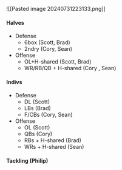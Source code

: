 ![[Pasted image 20240731223133.png]]

#### Halves
- Defense
	- 6box (Scott, Brad)
	- 2ndry (Cory, Sean)
- Offense
	- OL+H-shared (Scott, Brad)
	- WR/RB/QB + H-shared (Cory , Sean)

#### Indivs
- Defense
	- DL (Scott)
	- LBs (Brad)
	- F/CBs (Cory, Sean)
- Offense
	- OL (Scott)
	- QBs (Cory)
	- RBs + H-shared (Brad)
	- WRs + H-shared (Sean)

#### Tackling (Philip)
